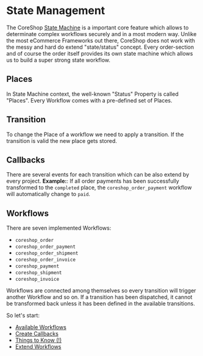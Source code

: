 # State Management

The CoreShop [State Machine](https://symfony.com/doc/current/workflow/state-machines.html) is a important core feature
which allows to determinate complex workflows securely and in a most modern way.
Unlike the most eCommerce Frameworks out there, CoreShop does not work with the messy and hard do extend "state/status"
concept.
Every order-section and of course the order itself provides its own state machine which allows us to build a super
strong state workflow.

## Places

In State Machine context, the well-known "Status" Property is called "Places".
Every Workflow comes with a pre-defined set of Places.

## Transition

To change the Place of a workflow we need to apply a transition.
If the transition is valid the new place gets stored.

## Callbacks

There are several events for each transition which can be also extend by every project.
**Example:**: If all order payments has been successfully transformed to the `completed` place,
the `coreshop_order_payment` workflow will automatically change to `paid`.

## Workflows

There are seven implemented Workflows:

- `coreshop_order`
- `coreshop_order_payment`
- `coreshop_order_shipment`
- `coreshop_order_invoice`
- `coreshop_payment`
- `coreshop_shipment`
- `coreshop_invoice`

Workflows are connected among themselves so every transition will trigger another Workflow and so on.
If a transition has been dispatched, it cannot be transformed back unless it has been defined in the available
transitions.

So let's start:

- [Available Workflows](./16_State_Management/01_Available_Workflows.md)
- [Create Callbacks](./16_State_Management/02_Create_Callbacks.md)
- [Things to Know (!)](./16_State_Management/03_Things_To_Know.md)
- [Extend Workflows](./16_State_Management/04_Extend_Workflows.md)
